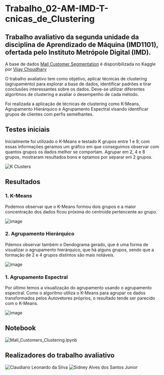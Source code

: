 # Trabalho_02-AM-IMD-T-cnicas_de_Clustering
## Trabalho avaliativo da segunda unidade da disciplina de Aprendizado de Máquina (IMD1101), ofertada pelo Instituto Metrópole Digital (IMD).

A base de dados [Mall Customer Segmentation](https://www.kaggle.com/datasets/vjchoudhary7/customer-segmentation-tutorial-in-python) é disponibilizada no Kaggle por [Vijay Choudhary](https://www.kaggle.com/vjchoudhary7)

O trabalho avaliativo tem como objetivo, aplicar técnicas de clustering (agrupamento) para explorar a base de dados, identificar padrões e tirar conclusões interessantes sobre os dados. Deve-se utilizar diferentes algoritmos de clustering e avaliar o desempenho de cada método.

Foi realizada a aplicação de técnicas de clustering como K-Means, Agrupamento Hierárquico e Agrupamento Espectral visando identificar grupos de clientes com perfis semelhantes.

## Testes iniciais

Inicialmente foi utilizado o K-Means e testado K grupos entre 1 e 9, com essas informações geramos um gráfico em que conseguimos observar com quantos grupos os dados melhor
se comportam. Agrupar em 2, 4 e 8 grupos, mostraram resultados bons e optamos por separar em 2 grupos.

![K Clusters](https://github.com/user-attachments/assets/8083dfa4-8ffa-4816-ae35-f4a08d66b429)

## Resultados

### 1. K-Means

Podemos observar que o K-Means formou dois grupos e a maior concentração dos dados ficou próxima do centroide pertencente ao grupo.

![image](https://github.com/user-attachments/assets/31746582-0b39-405e-82e2-c0b1d3a9842f)

### 2. Agrupamento Hierárquico

Pdemos observar também o Dendograma gerado, que é uma forma de visualizar o agrupamento hierárquico, que há alguns grupos, sendo que a formação de 2 e 4 grupos distintos são mais notáveis.

![image](https://github.com/user-attachments/assets/b8d3780e-979f-4b89-8730-42df835ed91d)

### 1. Agrupamento Espectral

Por último temos a visualização do agrupamento usando o agrupamento espectral. Como o algoritmo utiliza o K-Means para agrupar os dados transformados pelos Autovetores próprios, o resultado tende ser parecido com o K-Means.

![image](https://github.com/user-attachments/assets/3bb3a90b-b4eb-4ed6-9375-cf43e61b568b)

## Notebook

![Mall_Customers_Clustering.ipynb](https://github.com/SidneyJunior01234/Trabalho_02-AM-IMD-T-cnicas_de_Clustering/blob/main/Mall_Customers_Clustering.ipynb)

## Realizadores do trabalho avaliativo
![Claudiano Leonardo da Silva](https://github.com/ClaudianoLeonardo)
![Sidney Alves dos Santos Junior](https://github.com/SidneyJunior01234)

